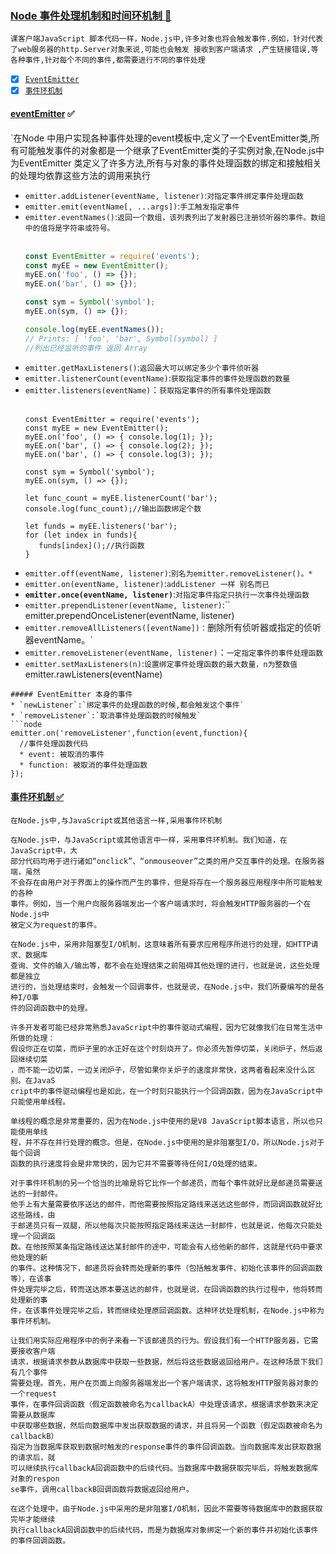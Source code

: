 ### [Node 事件处理机制和时间环机制 :maple_leaf: ](#top)<span id="top"></span>
`课客户端JavaScript 脚本代码一样，Node.js中,许多对象也将会触发事件.例如，针对代表了web服务器的http.Server对象来说,可能也会触发 接收到客户端请求
,产生链接错误,等各种事件,针对每个不同的事件,都需要进行不同的事件处理`
- [x] [`EventEmitter`](#eventemitter)
- [x] [`事件环机制`](#eventloop)

#### [eventEmitter](#) :white_check_mark: <span id="eventemitter"></span>	
`在Node 中用户实现各种事件处理的event模板中,定义了一个EventEmitter类,所有可能触发事件的对象都是一个继承了EventEmitter类的子实例对象,在Node.js中
为EventEmitter 类定义了许多方法,所有与对象的事件处理函数的绑定和接触相关的处理均依靠这些方法的调用来执行

* `emitter.addListener(eventName, listener)`:`对指定事件绑定事件处理函数`
* `emitter.emit(eventName[, ...args])`:`手工触发指定事件`
* `emitter.eventNames()`:`返回一个数组，该列表列出了发射器已注册侦听器的事件。数组中的值将是字符串或符号。`<br/><br/>
  ```javascript
  const EventEmitter = require('events');
  const myEE = new EventEmitter();
  myEE.on('foo', () => {});
  myEE.on('bar', () => {});

  const sym = Symbol('symbol');
  myEE.on(sym, () => {});

  console.log(myEE.eventNames());
  // Prints: [ 'foo', 'bar', Symbol(symbol) ]
  //列出已经监听的事件 返回 Array
  ```
* `emitter.getMaxListeners()`:`返回最大可以绑定多少个事件侦听器`
* `emitter.listenerCount(eventName)`:`获取指定事件的事件处理函数的数量`
* `emitter.listeners(eventName)`：`获取指定事件的所有事件处理函数` <br/><br/>
  ```node
  const EventEmitter = require('events');
  const myEE = new EventEmitter();
  myEE.on('foo', () => { console.log(1); });
  myEE.on('bar', () => { console.log(2); });
  myEE.on('bar', () => { console.log(3); });

  const sym = Symbol('symbol');
  myEE.on(sym, () => {});

  let func_count = myEE.listenerCount('bar');
  console.log(func_count);//输出函数绑定个数

  let funds = myEE.listeners('bar');
  for (let index in funds){
     funds[index]();//执行函数
  }
  ```
* `emitter.off(eventName, listener)`:`别名为emitter.removeListener()。*`
* `emitter.on(eventName, listener)`:`addListener 一样 别名而已`
* **`emitter.once(eventName, listener)`**:`对指定事件指定只执行一次事件处理函数`
* `emitter.prependListener(eventName, listener)`:``
emitter.prependOnceListener(eventName, listener)
* `emitter.removeAllListeners([eventName])：`删除所有侦听器或指定的侦听器eventName。`
* `emitter.removeListener(eventName, listener)`：`一定指定事件的事件处理函数`
* `emitter.setMaxListeners(n)`:`设置绑定事件处理函数的最大数量，n为整数值`
emitter.rawListeners(eventName)
```
##### EventEmitter 本身的事件
* `newListener`:`绑定事件的处理函数的时候,都会触发这个事件`
* `removeListener`:`取消事件处理函数的时候触发`
```node
emitter.on('removeListener',function(event,function){
  //事件处理函数代码
  * event: 被取消的事件
  * function: 被取消的事件处理函数
});
```
#### [事件环机制 :white_check_mark:](#) <span id="eventloop"></span>	
`在Node.js中,与JavaScript或其他语言一样,采用事件环机制`<br/>
```
在Node.js中，与JavaScript或其他语言中一样，采用事件环机制。我们知道，在JavaScript中，大
部分代码均用于进行诸如“onclick”、“onmouseover”之类的用户交互事件的处理。在服务器端，虽然
不会存在由用户对于界面上的操作而产生的事件，但是将存在一个服务器应用程序中所可能触发的各种
事件。例如，当一个用户向服务器端发出一个客户端请求时，将会触发HTTP服务器的一个在Node.js中
被定义为request的事件。

在Node.js中，采用非阻塞型I/O机制，这意味着所有要求应用程序所进行的处理，如HTTP请求、数据库
查询、文件的输入/输出等，都不会在处理结束之前阻碍其他处理的进行，也就是说，这些处理都是独立
进行的，当处理结束时，会触发一个回调事件，也就是说，在Node.js中，我们所要编写的是各种I/O事
件的回调函数中的处理。

许多开发者可能已经非常熟悉JavaScript中的事件驱动式编程，因为它就像我们在日常生活中所做的处理：
假设你正在切菜，而炉子里的水正好在这个时刻烧开了。你必须先暂停切菜，关闭炉子，然后返回继续切菜
，而不能一边切菜，一边关闭炉子，尽管如果你关炉子的速度非常快，这两者看起来没什么区别。在JavaS
cript中的事件驱动编程也是如此，在一个时刻只能执行一个回调函数，因为在JavaScript中只能使用单线程。

单线程的概念是非常重要的，因为在Node.js中使用的是V8 JavaScript脚本语言，所以也只能使用单线
程，并不存在并行处理的概念。但是，在Node.js中使用的是非阻塞型I/O，所以Node.js对于每个回调
函数的执行速度将会是非常快的，因为它并不需要等待任何I/O处理的结束。

对于事件环机制的另一个恰当的比喻是将它比作一个邮递员，而每个事件就好比是邮递员需要送达的一封邮件。
他手上有大量需要依序送达的邮件，而他需要按照指定路线来送达这些邮件，而回调函数就好比这些路线，由
于邮递员只有一双腿，所以他每次只能按照指定路线来送达一封邮件，也就是说，他每次只能处理一个回调函
数。在他按照某条指定路线送达某封邮件的途中，可能会有人给他新的邮件，这就是代码中要求他处理的新
的事件。这种情况下，邮递员将会转而处理新的事件（包括触发事件、初始化该事件的回调函数等），在该事
件处理完毕之后，转而送达原本要送达的邮件，也就是说，在回调函数的执行过程中，他将转而处理新的事
件，在该事件处理完毕之后，转而继续处理原回调函数。这种环状处理机制，在Node.js中称为事件环机制。

让我们用实际应用程序中的例子来看一下该邮递员的行为。假设我们有一个HTTP服务器，它需要接收客户端
请求，根据请求参数从数据库中获取一些数据，然后将这些数据返回给用户。在这种场景下我们有几个事件
需要处理。首先，用户在页面上向服务器端发出一个客户端请求，这将触发HTTP服务器对象的一个request
事件，在事件回调函数（假定函数被命名为callbackA）中处理该请求，根据请求参数来决定需要从数据库
中获取哪些数据，然后向数据库中发出获取数据的请求，并且将另一个函数（假定函数被命名为callbackB）
指定为当数据库获取到数据时触发的response事件的事件回调函数。当向数据库发出获取数据的请求后，就
可以继续执行callbackA回调函数中的后续代码。当数据库中数据获取完毕后，将触发数据库对象的respon
se事件，调用callbackB回调函数将数据返回给用户。

在这个处理中，由于Node.js中采用的是非阻塞I/O机制，因此不需要等待数据库中的数据获取完毕才能继续
执行callbackA回调函数中的后续代码，而是为数据库对象绑定一个新的事件并初始化该事件的事件回调函数。
```
